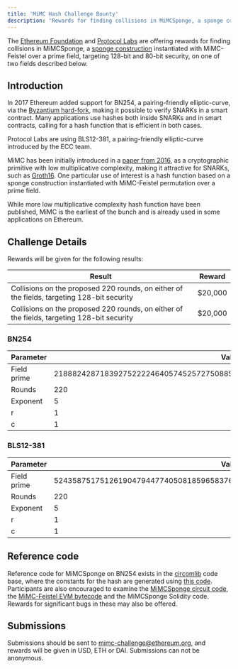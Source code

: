 ```yaml
---
title: 'MiMC Hash Challenge Bounty'
description: 'Rewards for finding collisions in MiMCSponge, a sponge construction instantiated with MiMC-Feistel over a prime field, targeting 128-bit and 80-bit security.'
---
```


The [Ethereum Foundation](https://ethereum.org/en/) and [Protocol Labs](https://protocol.ai/) are offering rewards for finding collisions in MiMCSponge, a [sponge construction](https://en.wikipedia.org/wiki/Sponge_function) instantiated with MiMC-Feistel over a prime field, targeting 128-bit and 80-bit security, on one of two fields described below.

## Introduction

In 2017 Ethereum added support for BN254, a pairing-friendly elliptic-curve, via the [Byzantium hard-fork](https://github.com/ethereum/EIPs/blob/master/EIPS/eip-609.md), making it possible to verify SNARKs in a smart contract. Many applications use hashes both inside SNARKs and in smart contracts, calling for a hash function that is efficient in both cases.

Protocol Labs are using BLS12-381, a pairing-friendly elliptic-curve introduced by the ECC team.

MiMC has been initially introduced in a [paper from 2016](https://eprint.iacr.org/2016/492.pdf), as a cryptographic primitive with low multiplicative complexity, making it attractive for SNARKs, such as [Groth16](https://eprint.iacr.org/2016/260.pdf). One particular use of interest is a hash function based on a sponge construction instantiated with MiMC-Feistel permutation over a prime field.

While more low multiplicative complexity hash function have been published, MiMC is the earliest of the bunch and is already used in some applications on Ethereum.

## Challenge Details

Rewards will be given for the following results:

| Result                                                                                     | Reward  |
| ------------------------------------------------------------------------------------------ | ------- |
| Collisions on the proposed 220 rounds, on either of the fields, targeting 128-bit security | $20,000 |
| Collisions on the proposed 220 rounds, on either of the fields, targeting 128-bit security | $20,000 |

### BN254

| Parameter   | Value                                                                         |
| ----------- | ----------------------------------------------------------------------------- |
| Field prime | 21888242871839275222246405745257275088548364400416034343698204186575808495617 |
| Rounds      | 220                                                                           |
| Exponent    | 5                                                                             |
| r           | 1                                                                             |
| c           | 1                                                                             |

### BLS12-381

| Parameter   | Value                                                                         |
| ----------- | ----------------------------------------------------------------------------- |
| Field prime | 52435875175126190479447740508185965837690552500527637822603658699938581184513 |
| Rounds      | 220                                                                           |
| Exponent    | 5                                                                             |
| r           | 1                                                                             |
| c           | 1                                                                             |

## Reference code

Reference code for MiMCSponge on BN254 exists in the [circomlib](https://github.com/iden3/circomlibjs/blob/5164544558570f934d72d40c70779fc745350a0e/src/mimcsponge.js) code base, where the constants for the hash are generated using [this code](https://github.com/iden3/circomlibjs/blob/5164544558570f934d72d40c70779fc745350a0e/src/mimcsponge_printconstants.js). Participants are also encouraged to examine the [MiMCSponge circuit code](https://github.com/iden3/circomlib/blob/master/circuits/mimcsponge.circom), the [MiMC-Feistel EVM bytecode](https://github.com/iden3/circomlibjs/blob/5164544558570f934d72d40c70779fc745350a0e/src/mimcsponge_gencontract.js) and the MiMCSponge Solidity code. Rewards for significant bugs in these may also be offered.

## Submissions

Submissions should be sent to [mimc-challenge@ethereum.org](mailto:mimc-challenge@ethereum.org), and rewards will be given in USD, ETH or DAI. Submissions can not be anonymous.
